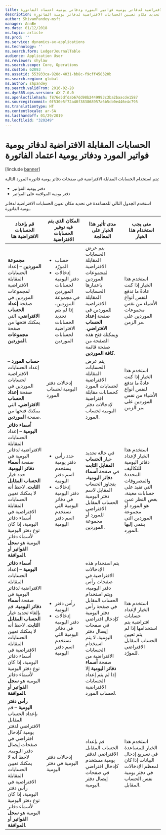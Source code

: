 ```yaml
---
title: الحسابات المقابلة الافتراضية لدفاتر يومية فواتير المورد ودفاتر يومية اعتماد الفاتورة
description: سيساعدك هذا الموضوع في تحديد مكان تعيين الحسابات الافتراضية لدفاتر يومية الفاتورة.
author: ShivamPandey-msft
manager: AnnBe
ms.date: 01/12/2018
ms.topic: article
ms.prod: ''
ms.service: dynamics-ax-applications
ms.technology: ''
ms.search.form: LedgerJournalTable
audience: Application User
ms.reviewer: shylaw
ms.search.scope: Core, Operations
ms.custom: 62093
ms.assetid: 553933ca-928d-4031-bb8c-f9cff458320b
ms.search.region: global
ms.author: shpandey
ms.search.validFrom: 2016-02-28
ms.dyn365.ops.version: AX 7.0.0
ms.openlocfilehash: f876e5dfdab67dd98b2449993c3ba2baacde1587
ms.sourcegitcommit: 0f530e5f72a40f383868957a6b5cb0e446e4c795
ms.translationtype: HT
ms.contentlocale: ar-SA
ms.lasthandoff: 01/29/2019
ms.locfileid: "320249"
---
```

# <a name="default-offset-accounts-for-vendor-invoice-journals-and-invoice-approval-journals"></a>الحسابات المقابلة الافتراضية لدفاتر يومية فواتير المورد ودفاتر يومية اعتماد الفاتورة

[!include [banner](../includes/banner.md)]

يتم استخدام الحسابات المقابلة الافتراضية في صفحات دفاتر يومية فاتورة المورد التالية:

-   دفتر يومية الفواتير
-   دفتر يومية الموافقة على الفواتير

استخدم الجدول التالي للمساعدة في تحديد مكان تعيين الحسابات الافتراضية لدفاتر يومية الفاتورة.

<table>
<colgroup>
<col width="25%" />
<col width="25%" />
<col width="25%" />
<col width="25%" />
</colgroup>
<thead>
<tr class="header">
<th>قم بإعداد الحسابات الافتراضية هنا</th>
<th>المكان الذي يتم فيه توفير الحسابات الافتراضية</th>
<th>مدى تأثير هذا الخيار على المعالجة</th>
<th>متى يجب استخدام هذا الخيار</th>
</tr>
</thead>
<tbody>
<tr class="odd">
<td><strong>مجموعة الموردين</strong> – إعداد الحسابات المقابلة الافتراضية لمجموعات الموردين في صفحة <strong>إعداد الحساب الافتراضي</strong>، التي يمكنك فتحها من صفحة <strong>مجموعات الموردين</strong>.</td>
<td><ul>
<li>حساب المورّد</li>
<li>إدخالات دفتر اليومية لحسابات الموردين في مجموعة الموردين، إذا لم يتم تحديد الحسابات الافتراضية لحسابات الموردين</li>
</ul></td>
<td>يتم عرض الحسابات المقابلة الافتراضية لمجموعات الموردين باعتبارها الحسابات المقابلة الافتراضية للموردين في صفحة <strong>إعداد الحساب الافتراضي</strong>. ويمكنك فتح هذه الصفحة من صفحة قائمة <strong>كافة الموردين</strong>.</td>
<td>استخدم هذا الخيار إذا كنت عادةً ما تدفع لنفس أنواع الأشياء من نفس مجموعات الموردين على مر الزمن.</td>
</tr>
<tr class="even">
<td><strong>حساب المورد</strong> – إعداد الحسابات الافتراضية لحسابات الموردين في صفحة <strong>إعداد الحساب الافتراضي</strong>، التي يمكنك فتحها من صفحة <strong>الموردين</strong>.</td>
<td>إدخالات دفتر اليومية لحساب المورد</td>
<td>يتم عرض الحسابات المقابلة الافتراضية لحسابات المورد كحسابات مقابلة افتراضية لإدخالات دفتر اليومية لحساب المورد.</td>
<td>استخدم هذا الخيار إذا كنت عادةً ما تدفع لنفس أنواع الأشياء من نفس الموردين على مر الزمن.</td>
</tr>
<tr class="odd">
<td><strong>أسماء دفاتر اليومية</strong> – إعداد الحسابات المقابلة الافتراضية لدفاتر اليومية في صفحة <strong>أسماء دفاتر اليومية</strong>. حدد خيار <strong>الحساب المقابل الثابت</strong>. لاحظ أنه لا يمكنك تعيين الحسابات المقابلة الافتراضية في أسماء دفاتر اليومية، إذا كان نوع دفتر اليومية لأسماء دفاتر اليومية هو <strong>سجل الفواتير</strong> أو <strong>الموافقة</strong>.</td>
<td><ul>
<li>حدد رأس دفتر يومية يستخدم اسم دفتر اليومية</li>
<li>إدخالات دفتر اليومية في دفاتر اليومية التي تستخدم اسم دفتر اليومية</li>
</ul></td>
<td>في حالة تحديد خيار <strong>الحساب المقابل الثابت</strong> في صفحة <strong>أسماء دفاتر اليومية</strong>، يتجاوز الحساب المقابل لاسم دفتر اليومية الحساب المقابل الافتراضي للمورد أو مجموعة الموردين.</td>
<td>استخدم هذا الخيار لإعداد دفاتر اليومية للتكاليف المحددة والمصروفات التي تقيد على حسابات معينة، بغض النظر عمن هو المورد أو مجموعة الموردين التي ينتمي إليها المورد.</td>
</tr>
<tr class="even">
<td><strong>أسماء دفاتر اليومية</strong> – إعداد الحسابات المقابلة الافتراضية لدفاتر اليومية في صفحة <strong>أسماء دفاتر اليومية</strong>. قم بإلغاء تحديد خيار <strong>الحساب المقابل الثابت</strong>. لاحظ أنه لا يمكنك تعيين الحسابات المقابلة الافتراضية في أسماء دفاتر اليومية، إذا كان نوع دفتر اليومية لأسماء دفاتر اليومية هو <strong>سجل الفواتير</strong> أو <strong>الموافقة</strong>.</td>
<td><ul>
<li>رأس دفتر اليومية</li>
<li>إدخالات دفتر اليومية في دفاتر اليومية التي تستخدم اسم دفتر اليومية</li>
</ul></td>
<td>يتم استخدام هذه الإدخالات الافتراضية في صفحات رأس دفتر اليومية، ويتم استخدام الحساب المقابل في صفحة رأس دفتر اليومية كإدخال افتراضي في صفحات إيصال دفتر اليومية. لا يتم استخدام الحسابات الافتراضية من صفحة <strong>أسماء دفاتر اليومية</strong> إلا إذا لم يتم إعداد الحسابات الافتراضية لحساب المورد.</td>
<td>استخدم هذا الخيار لإعداد حسابات افتراضية يتم استخدامها إذا لم يتم تعيين الحساب المقابل الافتراضي للمورّد.</td>
</tr>
<tr class="odd">
<td><strong>رأس دفتر اليومية</strong> – قم بإعداد الحساب المقابل الافتراضي لدفتر يومية كإدخال افتراضي في صفحات إيصال دفتر اليومية. لاحظ أنه لا يمكنك تعيين الحسابات المقابلة الافتراضية في رأس دفتر اليومية، إذا كان نوع دفتر اليومية لأسماء دفاتر اليومية هو <strong>سجل الفواتير</strong> أو <strong>الموافقة</strong>.</td>
<td>إدخالات دفتر اليومية في دفتر اليومية</td>
<td>قم بإعداد الحساب المقابل الافتراضي لدفتر يومية مستخدم كإدخال افتراضي في صفحات إيصال دفتر اليومية.</td>
<td>استخدم هذا الخيار للمساعدة في تسريع إدخال البيانات إذا كان لمعظم الإدخالات في دفتر يومية نفس الحساب المقابل.</td>
</tr>
</tbody>
</table>





